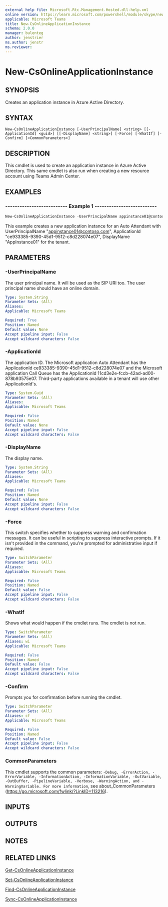 ```yaml
---
external help file: Microsoft.Rtc.Management.Hosted.dll-help.xml
online version: https://learn.microsoft.com/powershell/module/skype/new-csonlineapplicationinstance
applicable: Microsoft Teams
title: New-CsOnlineApplicationInstance
schema: 2.0.0
manager: bulenteg
author: jenstrier
ms.author: jenstr
ms.reviewer:
---
```


# New-CsOnlineApplicationInstance

## SYNOPSIS
Creates an application instance in Azure Active Directory. 

## SYNTAX

```
New-CsOnlineApplicationInstance [-UserPrincipalName] <string> [[-ApplicationId] <guid>] [[-DisplayName] <string>] [-Force] [-WhatIf] [-Confirm] [<CommonParameters>]
```

## DESCRIPTION
This cmdlet is used to create an application instance in Azure Active Directory. This same cmdlet is also run when creating a new resource account using Teams Admin Center.

## EXAMPLES

### -------------------------- Example 1 --------------------------
```powershell
New-CsOnlineApplicationInstance -UserPrincipalName appinstance01@contoso.com -ApplicationId ce933385-9390-45d1-9512-c8d228074e07 -DisplayName "AppInstance01"
```

This example creates a new application instance for an Auto Attendant with UserPrincipalName "appinstance01@contoso.com", ApplicationId "ce933385-9390-45d1-9512-c8d228074e07", DisplayName "AppInstance01" for the tenant.

## PARAMETERS

### -UserPrincipalName
The user principal name. It will be used as the SIP URI too. The user principal name should have an online domain.

```yaml
Type: System.String
Parameter Sets: (All)
Aliases:
Applicable: Microsoft Teams

Required: True
Position: Named
Default value: None
Accept pipeline input: False
Accept wildcard characters: False
```

### -ApplicationId
The application ID. The Microsoft application Auto Attendant has the ApplicationId ce933385-9390-45d1-9512-c8d228074e07 and the Microsoft application Call Queue has the ApplicationId 11cd3e2e-fccb-42ad-ad00-878b93575e07. Third-party applications available in a tenant will use other ApplicationId's.

```yaml
Type: System.Guid
Parameter Sets: (All)
Aliases:
Applicable: Microsoft Teams

Required: False
Position: Named
Default value: None
Accept pipeline input: False
Accept wildcard characters: False
```

### -DisplayName
The display name.

```yaml
Type: System.String
Parameter Sets: (All)
Aliases:
Applicable: Microsoft Teams

Required: False
Position: Named
Default value: None
Accept pipeline input: False
Accept wildcard characters: False
```

### -Force
This switch specifies whether to suppress warning and confirmation messages. It can be useful in scripting to suppress interactive prompts. If it isn't provided in the command, you're prompted for administrative input if required.

```yaml
Type: SwitchParameter
Parameter Sets: (All)
Aliases:
Applicable: Microsoft Teams

Required: False
Position: Named
Default value: False
Accept pipeline input: False
Accept wildcard characters: False
```

### -WhatIf
Shows what would happen if the cmdlet runs.
The cmdlet is not run.

```yaml
Type: SwitchParameter
Parameter Sets: (All)
Aliases: wi
Applicable: Microsoft Teams

Required: False
Position: Named
Default value: False
Accept pipeline input: False
Accept wildcard characters: False
```

### -Confirm
Prompts you for confirmation before running the cmdlet.

```yaml
Type: SwitchParameter
Parameter Sets: (All)
Aliases: cf
Applicable: Microsoft Teams

Required: False
Position: Named
Default value: False
Accept pipeline input: False
Accept wildcard characters: False
```

### CommonParameters
This cmdlet supports the common parameters: `-Debug, -ErrorAction, -ErrorVariable, -InformationAction, -InformationVariable, -OutVariable, -OutBuffer, -PipelineVariable, -Verbose, -WarningAction, and -WarningVariable. For more information`, see about_CommonParameters (https://go.microsoft.com/fwlink/?LinkID=113216).

## INPUTS

## OUTPUTS

## NOTES

## RELATED LINKS

[Get-CsOnlineApplicationInstance](Get-CsOnlineApplicationInstance.md)

[Set-CsOnlineApplicationInstance](Set-CsOnlineApplicationInstance.md)

[Find-CsOnlineApplicationInstance](Find-CsOnlineApplicationInstance.md)

[Sync-CsOnlineApplicationInstance](Sync-CsOnlineApplicationInstance.md)
